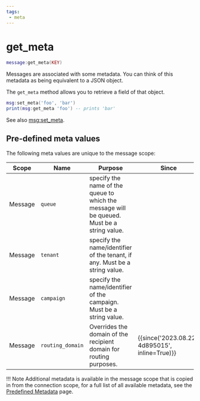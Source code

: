 ```yaml
---
tags:
 - meta
---
```


# get_meta

```lua
message:get_meta(KEY)
```

Messages are associated with some metadata. You can think of this metadata
as being equivalent to a JSON object.

The `get_meta` method allows you to retrieve a field of that object.

```lua
msg:set_meta('foo', 'bar')
print(msg:get_meta 'foo') -- prints 'bar'
```

See also [msg:set_meta](set_meta.md).

## Pre-defined meta values

The following meta values are unique to the message scope:

<style>
table tbody tr td:nth-of-type(2) {
  white-space: nowrap;
}
</style>

|Scope|Name|Purpose|Since|
|----|----|-------|-----|
|Message|`queue`|specify the name of the queue to which the message will be queued. Must be a string value.||
|Message|`tenant`|specify the name/identifier of the tenant, if any. Must be a string value.||
|Message|`campaign`|specify the name/identifier of the campaign. Must be a string value.||
|Message|`routing_domain`|Overrides the domain of the recipient domain for routing purposes.|{{since('2023.08.22-4d895015', inline=True)}}|

!!! Note
    Additional metadata is available in the message scope that is copied in from the connection scope, for a full list of all available metadata, see the [Predefined Metadata](../metadata.md) page.
